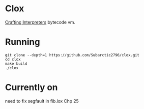 # Clox
[Crafting Interpreters](https://craftinginterpreters.com) bytecode vm.

# Running
```console
git clone --depth=1 https://github.com/Subarctic2796/clox.git
cd clox
make build
./clox
```

# Currently on
need to fix segfault in fib.lox
Chp 25
